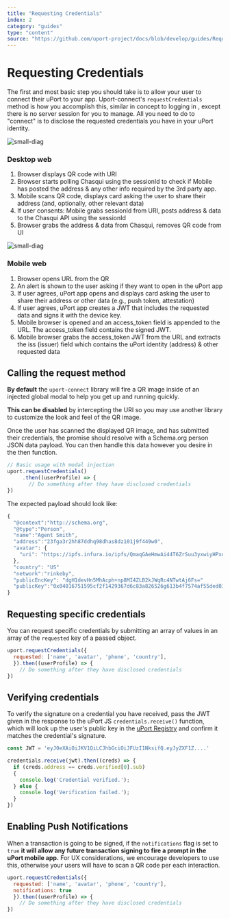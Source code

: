 ```yaml
---
title: "Requesting Credentials"
index: 2
category: "guides"
type: "content"
source: "https://github.com/uport-project/docs/blob/develop/guides/RequestCredentials.md"
---
```


# Requesting Credentials

The first and most basic step you should take is to allow your user to connect their uPort to your app. Uport-connect's `requestCredentials` method is how you accomplish this, similar in concept to logging in , except there is no server session for you to manage. All you need to do to "connect" is to disclose the requested credentials you have in your uPort identity.

![small-diag](diag1a.svg)

### Desktop web

<div class="overview-list" markdown=1>

1. Browser displays QR code with URI
1. Browser starts polling Chasqui using the sessionId to check if Mobile has posted the address & any other info required by the 3rd party app.
1. Mobile scans QR code, displays card asking the user to share their address (and, optionally, other relevant data)
1. If user consents: Mobile grabs sessionId from URI, posts address & data to the Chasqui API using the sessionId
1. Browser grabs the address & data from Chasqui, removes QR code from UI

</div>

![small-diag](diag1b.svg)

### Mobile web

<div class="overview-list" markdown=1>

1. Browser opens URL from the QR
1. An alert is shown to the user asking if they want to open in the uPort app
1. If user agrees, uPort app opens and displays card asking the user to share their address or other data (e.g., push token, attestation)
1. If user agrees, uPort app creates a JWT that includes the requested data and signs it with the device key.
1. Mobile browser is opened and an access_token field is appended to the URL. The access_token field contains the signed JWT.
1. Mobile browser grabs the access_token JWT from the URL and extracts the iss (issuer) field which contains the uPort identity (address) & other requested data

</div>

## Calling the request method

**By default** the `uport-connect` library will fire a QR image inside of an injected global modal to help you get up and running quickly.

**This can be disabled** by intercepting the URI so you may use another library to customize the look and feel of the QR image.

Once the user has scanned the displayed QR image, and has submitted their credentials, the promise should resolve with a Schema.org person JSON data payload. You can then handle this data however you desire in the then function.

```js
// Basic usage with modal injection
uport.requestCredentials()
     .then((userProfile) => {
       // Do something after they have disclosed credentials
})
```

The expected payload should look like:

```js
{
  "@context":"http://schema.org",
  "@type":"Person",
  "name":"Agent Smith",
  "address":"23fga3r2hh87ddhq98dhas8dz101j9f449w0",
  "avatar": {
    "uri": "https://ipfs.infura.io/ipfs/QmaqGAeHmwAi44T6ZrSuu3yxwiyHPxoE1rHGmKxeCuZbS7DBX"
  },
  "country": "US"
  "network":"rinkeby",
  "publicEncKey": "dgH1devHn5MhAcph+np8MI4ZLB2kJWqRc4NTwtAj6Fs="
  "publicKey":"0x04016751595cf2f1429367d6c83a826526g613b4f7574af55ded0364f0fb34600bceba9211e5864ae616d7e83b5e3c79f1c913b40c8d38c64952fef383fd3ad637",
}
```

## Requesting specific credentials

You can request specific credentials by submitting an array of values in an array of the `requested` key of a passed object.

```js
uport.requestCredentials({
  requested: ['name', 'avatar', 'phone', 'country'],
  }).then((userProfile) => {
    // Do something after they have disclosed credentials
})
```

## Verifying credentials

To verify the signature on a credential you have received, pass the JWT given in the response to the uPort JS `credentials.receive()` function, which will look up the user's public key in the [uPort Registry](https://developer.uport.me/pki/index) and confirm it matches the credential's signature.

```js
const JWT = 'eyJ0eXAiOiJKV1QiLCJhbGciOiJFUzI1NksifQ.eyJyZXF1Z....'

credentials.receive(jwt).then((creds) => {
  if (creds.address == creds.verified[0].sub)
  {
    console.log('Credential verified.');
  } else {
    console.log('Verification failed.');
  }
})
 ```

## Enabling Push Notifications

When a transaction is going to be signed, if the `notifications` flag is set to `true` **it will allow any future transaction signing to fire a prompt in the uPort mobile app.** For UX considerations, we encourage developers to use this, otherwise your users will have to scan a QR code per each interaction.

```js
uport.requestCredentials({
  requested: ['name', 'avatar', 'phone', 'country'],
  notifications: true
  }).then((userProfile) => {
    // Do something after they have disclosed credentials
})
```
